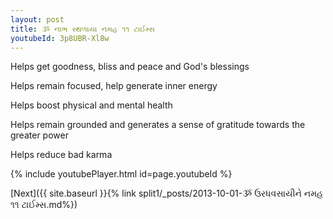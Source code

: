 ```yaml
---
layout: post
title: ૐ નાભ સ્થળાયા નમહ ૧૧ ટાઈમ્સ
youtubeId: 3p8UBR-Xl8w
---
```

 
 
Helps get goodness, bliss and peace and God's blessings
 
Helps remain focused, help generate inner energy 
 
Helps boost physical and mental health 
 
Helps remain grounded and generates a sense of gratitude towards the greater power 
 
Helps reduce bad karma
 
 
 
 


{% include youtubePlayer.html id=page.youtubeId %}
 
[Next]({{ site.baseurl }}{% link  split1/_posts/2013-10-01-ૐ ઉરધવસાયીને નમહ ૧૧ ટાઈમ્સ.md%})
 
